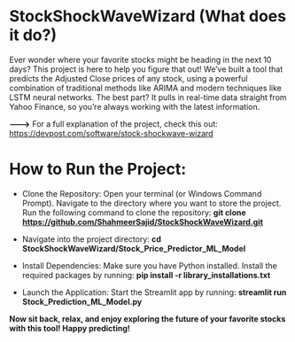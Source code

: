 # StockShockWaveWizard (What does it do?)
Ever wonder where your favorite stocks might be heading in the next 10 days? This project is here to help you figure that out! We’ve built a tool that predicts the Adjusted Close prices of any stock, using a powerful combination of traditional methods like ARIMA and modern techniques like LSTM neural networks. The best part? It pulls in real-time data straight from Yahoo Finance, so you’re always working with the latest information.

**--->** For a full explanation of the project, check this out:  https://devpost.com/software/stock-shockwave-wizard

# How to Run the Project:
- Clone the Repository:
  Open your terminal (or Windows Command Prompt).
  Navigate to the directory where you want to store the project.
  Run the following command to clone the repository:
  **git clone https://github.com/ShahmeerSajid/StockShockWaveWizard.git**

- Navigate into the project directory:
  **cd StockShockWaveWizard/Stock_Price_Predictor_ML_Model**

- Install Dependencies:
  Make sure you have Python installed.
  Install the required packages by running: **pip install -r library_installations.txt**
  
- Launch the Application:
  Start the Streamlit app by running: **streamlit run Stock_Prediction_ML_Model.py**

  
**Now sit back, relax, and enjoy exploring the future of your favorite stocks with this tool! Happy predicting!**
